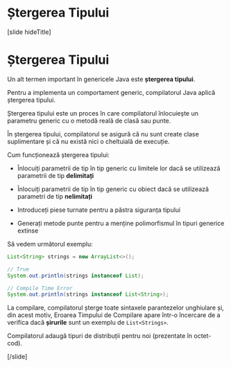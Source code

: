 # Ștergerea Tipului
[slide hideTitle]

# Ștergerea Tipului

Un alt termen important în genericele Java este **ștergerea tipului**.

Pentru a implementa un comportament generic, compilatorul Java aplică ștergerea tipului.

Ștergerea tipului este un proces în care compilatorul înlocuiește un parametru generic cu o metodă reală de clasă sau punte.

În ștergerea tipului, compilatorul se asigură că nu sunt create clase suplimentare și că nu există nici o cheltuială de execuție.

Cum funcționează ștergerea tipului:

- Înlocuiți parametrii de tip în tip generic cu limitele lor dacă se utilizează parametrii de tip **delimitați**

- Înlocuiți parametrii de tip în tip generic cu obiect dacă se utilizează parametri de tip **nelimitați**

- Introduceți piese turnate pentru a păstra siguranța tipului

- Generați metode punte pentru a menține polimorfismul în tipuri generice extinse

Să vedem următorul exemplu:

```java live 
List<String> strings = new ArrayList<>();

// True
System.out.println(strings instanceof List);

// Compile Time Error
System.out.println(strings instanceof List<String>);
```
La compilare, compilatorul șterge toate sintaxele parantezelor unghiulare și, din acest motiv, Eroarea Timpului de Compilare apare într-o încercare de a verifica dacă **șirurile** sunt un exemplu de `List<Strings>`.

Compilatorul adaugă tipuri de distribuții pentru noi (prezentate în octet-cod).

[/slide]